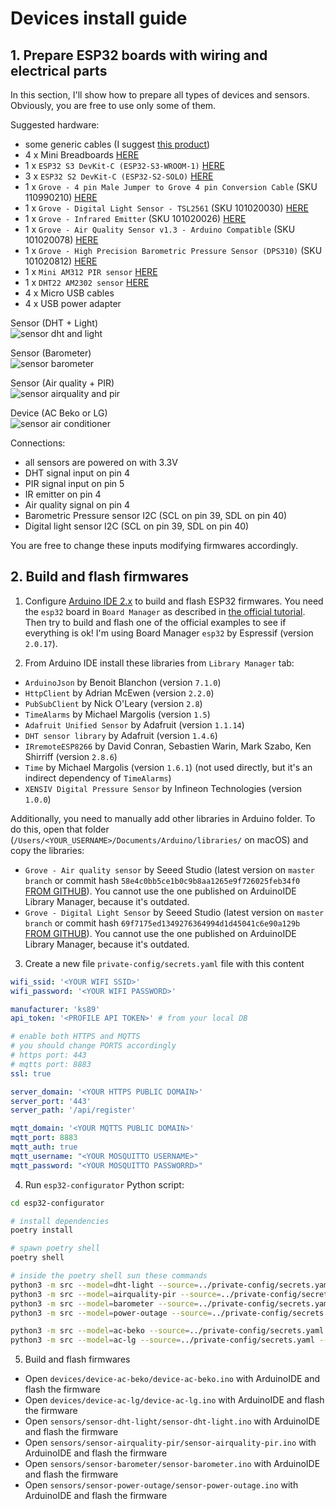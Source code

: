 # Devices install guide


## 1. Prepare ESP32 boards with wiring and electrical parts

In this section, I'll show how to prepare all types of devices and sensors.
Obviously, you are free to use only some of them.

Suggested hardware:
- some generic cables (I suggest [this product](https://www.amazon.it/gp/product/B08YRGVYPV/ref=ppx_yo_dt_b_asin_title_o07_s01?ie=UTF8&psc=1))
- 4 x Mini Breadboards [HERE](https://www.amazon.it/AZDelivery-MB-102-Breadboard-Alimentazione-Arduino/dp/B07VFK5CRP/ref=sr_1_5?keywords=breadboards&qid=1670794035&sr=8-5)
- 1 x `ESP32 S3 DevKit-C (ESP32-S3-WROOM-1)` [HERE](https://www.mouser.it/ProductDetail/Espressif-Systems/ESP32-S3-DevKitC-1-N8?qs=Wj%2FVkw3K%252BMCTHFMHLvA1pQ%3D%3D)
- 3 x `ESP32 S2 DevKit-C (ESP32-S2-SOLO)` [HERE](https://www.mouser.it/ProductDetail/Espressif-Systems/ESP32-S2-DevKitC-1?qs=sGAEpiMZZMuqBwn8WqcFUipNgoezRlc4yCMrcjU15dajQwJoGbTgng%3D%3D)
- 1 x `Grove - 4 pin Male Jumper to Grove 4 pin Conversion Cable` (SKU 110990210) [HERE](https://www.seeedstudio.com/Grove-4-pin-Male-Jumper-to-Grove-4-pin-Conversion-Cable-5-PCs-per-Pack.html?queryID=2303afdc4903ae3d41e29da30f358b96&objectID=1321&indexName=bazaar_retailer_products)
- 1 x `Grove - Digital Light Sensor - TSL2561` (SKU 101020030) [HERE](https://www.seeedstudio.com/Grove-Digital-Light-Sensor-TSL2561.html?queryID=4a3675ce800dd579fb0e50d00ef6b601&objectID=1594&indexName=bazaar_retailer_products)
- 1 x `Grove - Infrared Emitter` (SKU 101020026) [HERE](https://www.seeedstudio.com/Grove-Infrared-Emitter.html?queryID=160934d31f7e88ba03efa75a63d27010&objectID=2248&indexName=bazaar_retailer_products)
- 1 x `Grove - Air Quality Sensor v1.3 - Arduino Compatible` (SKU 101020078) [HERE](https://www.seeedstudio.com/Grove-Air-Quality-Sensor-v1-3-Arduino-Compatible.html?queryID=b39ed7edc031e50e2d00e646247cba7c&objectID=700&indexName=bazaar_retailer_products)
- 1 x `Grove - High Precision Barometric Pressure Sensor (DPS310)` (SKU 101020812) [HERE](https://www.seeedstudio.com/Grove-High-Precision-Barometer-Sensor-DPS310-p-4397.html?queryID=550beac2830c58583bcc256e3bf3f245&objectID=4397&indexName=bazaar_retailer_products)
- 1 x `Mini AM312 PIR sensor` [HERE](https://www.amazon.it/gp/product/B07FGG87JM/ref=ppx_yo_dt_b_asin_title_o07_s00?ie=UTF8&psc=1)
- 1 x `DHT22 AM2302 sensor` [HERE](https://www.amazon.it/AZDelivery-temperatura-circuito-Raspberry-gratuito/dp/B078SVZB1X/ref=sr_1_1_sspa?__mk_it_IT=%C3%85M%C3%85%C5%BD%C3%95%C3%91&crid=5C1HXGIU9M4H&keywords=dht22&qid=1670794113&sprefix=dht22%2Caps%2C90&sr=8-1-spons&sp_csd=d2lkZ2V0TmFtZT1zcF9hdGY&psc=1&smid=A1X7QLRQH87QA3)
- 4 x Micro USB cables
- 4 x USB power adapter


Sensor (DHT + Light)
<br/>
<img src="https://raw.githubusercontent.com/home-anthill/docs/master/images/hardware/sensor-dht-light.jpg" alt="sensor dht and light">
<br/>

Sensor (Barometer)
<br/>
<img src="https://raw.githubusercontent.com/home-anthill/docs/master/images/hardware/sensor-barometer.jpg" alt="sensor barometer">
<br/>

Sensor (Air quality + PIR)
<br/>
<img src="https://raw.githubusercontent.com/home-anthill/docs/master/images/hardware/sensor-airquality-pir.jpg" alt="sensor airquality and pir">
<br/>

Device (AC Beko or LG)
<br/>
<img src="https://raw.githubusercontent.com/home-anthill/docs/master/images/hardware/device-ac.jpg" alt="sensor air conditioner">
<br/>


Connections:
- all sensors are powered on with 3.3V
- DHT signal input on pin 4
- PIR signal input on pin 5
- IR emitter on pin 4
- Air quality signal on pin 4
- Barometric Pressure sensor I2C (SCL on pin 39, SDL on pin 40)
- Digital light sensor I2C (SCL on pin 39, SDL on pin 40)

You are free to change these inputs modifying firmwares accordingly.


## 2. Build and flash firmwares


1. Configure [Arduino IDE 2.x](https://www.arduino.cc/en/software) to build and flash ESP32 firmwares. You need the `esp32` board in `Board Manager` as described in [the official tutorial](https://espressif-docs.readthedocs-hosted.com/projects/arduino-esp32/en/latest/installing.html).
Then try to build and flash one of the official examples to see if everything is ok!
I'm using Board Manager `esp32` by Espressif (version `2.0.17`).

2. From Arduino IDE install these libraries from `Library Manager` tab:
- `ArduinoJson` by Benoit Blanchon (version `7.1.0`)
- `HttpClient` by Adrian McEwen (version `2.2.0`)
- `PubSubClient` by Nick O'Leary (version `2.8`)
- `TimeAlarms` by Michael Margolis (version `1.5`)
- `Adafruit Unified Sensor` by Adafruit (version `1.1.14`)
- `DHT sensor library` by Adafruit (version `1.4.6`)
- `IRremoteESP8266` by David Conran, Sebastien Warin, Mark Szabo, Ken Shirriff (version `2.8.6`)
- `Time` by Michael Margolis (version `1.6.1`) (not used directly, but it's an indirect dependency of `TimeAlarms`)
- `XENSIV Digital Pressure Sensor` by Infineon Technologies (version `1.0.0`)

Additionally, you need to manually add other libraries in Arduino folder. To do this, open that folder (`/Users/<YOUR_USERNAME>/Documents/Arduino/libraries/` on macOS) and copy the libraries:
- `Grove - Air quality sensor` by Seeed Studio (latest version on `master branch` or commit hash `58e4c0bb5ce1b0c9b8aa1265e9f726025feb34f0` [FROM GITHUB](https://github.com/Seeed-Studio/Grove_Air_quality_Sensor)). You cannot use the one published on ArduinoIDE Library Manager, because it's outdated.
- `Grove - Digital Light Sensor` by Seeed Studio (latest version on `master branch` or commit hash `69f7175ed1349276364994d1d45041c6e90a129b` [FROM GITHUB](https://github.com/Seeed-Studio/Grove_Digital_Light_Sensor)). You cannot use the one published on ArduinoIDE Library Manager, because it's outdated.


3. Create a new file `private-config/secrets.yaml` file with this content

```yaml
wifi_ssid: '<YOUR WIFI SSID>'
wifi_password: '<YOUR WIFI PASSWORD>'

manufacturer: 'ks89'
api_token: '<PROFILE API TOKEN>' # from your local DB

# enable both HTTPS and MQTTS
# you should change PORTS accordingly
# https port: 443
# mqtts port: 8883
ssl: true

server_domain: '<YOUR HTTPS PUBLIC DOMAIN>'
server_port: '443'
server_path: '/api/register'

mqtt_domain: '<YOUR MQTTS PUBLIC DOMAIN>'
mqtt_port: 8883
mqtt_auth: true
mqtt_username: "<YOUR MOSQUITTO USERNAME>"
mqtt_password: "<YOUR MOSQUITTO PASSWORRD>"
```

4. Run `esp32-configurator` Python script:

```bash
cd esp32-configurator

# install dependencies
poetry install

# spawn poetry shell
poetry shell

# inside the poetry shell sun these commands
python3 -m src --model=dht-light --source=../private-config/secrets.yaml --destination=../sensors/sensor-dht-light
python3 -m src --model=airquality-pir --source=../private-config/secrets.yaml --destination=../sensors/sensor-airquality-pir
python3 -m src --model=barometer --source=../private-config/secrets.yaml --destination=../sensors/sensor-barometer
python3 -m src --model=power-outage --source=../private-config/secrets.yaml --destination=../sensors/sensor-power-outage

python3 -m src --model=ac-beko --source=../private-config/secrets.yaml --destination=../devices/device-ac-beko
python3 -m src --model=ac-lg --source=../private-config/secrets.yaml --destination=../devices/device-ac-lg
```

5. Build and flash firmwares

- Open `devices/device-ac-beko/device-ac-beko.ino` with ArduinoIDE and flash the firmware
- Open `devices/device-ac-lg/device-ac-lg.ino` with ArduinoIDE and flash the firmware
- Open `sensors/sensor-dht-light/sensor-dht-light.ino` with ArduinoIDE and flash the firmware
- Open `sensors/sensor-airquality-pir/sensor-airquality-pir.ino` with ArduinoIDE and flash the firmware
- Open `sensors/sensor-barometer/sensor-barometer.ino` with ArduinoIDE and flash the firmware
- Open `sensors/sensor-power-outage/sensor-power-outage.ino` with ArduinoIDE and flash the firmware
